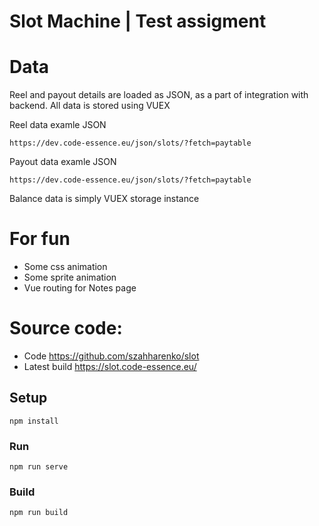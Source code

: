 # Slot Machine | Test assigment

# Data
Reel and payout details are loaded as JSON, as a part of integration with backend.
All data is stored using VUEX

Reel data examle JSON
```
https://dev.code-essence.eu/json/slots/?fetch=paytable
```

Payout data examle JSON
```
https://dev.code-essence.eu/json/slots/?fetch=paytable
```

Balance data is simply VUEX storage instance

# For fun
- Some css animation
- Some sprite animation
- Vue routing for Notes page

# Source code:
- Code https://github.com/szahharenko/slot
- Latest build https://slot.code-essence.eu/

## Setup
```
npm install
```
### Run
```
npm run serve
```

### Build
```
npm run build
```
